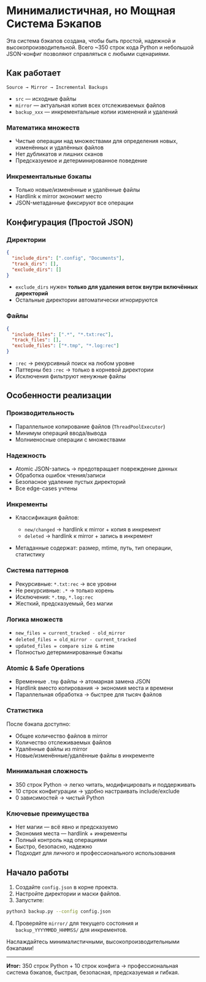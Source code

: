 # Минималистичная, но Мощная Система Бэкапов

Эта система бэкапов создана, чтобы быть простой, надежной и высокопроизводительной. Всего \~350 строк кода Python и небольшой JSON-конфиг позволяют справляться с любыми сценариями.

## Как работает

```
Source → Mirror → Incremental Backups
```

* `src` — исходные файлы
* `mirror` — актуальная копия всех отслеживаемых файлов
* `backup_xxx` — инкрементальные копии изменений и удалений

### Математика множеств

* Чистые операции над множествами для определения новых, изменённых и удалённых файлов
* Нет дубликатов и лишних сканов
* Предсказуемое и детерминированное поведение

### Инкрементальные бэкапы

* Только новые/изменённые и удалённые файлы
* Hardlink к mirror экономит место
* JSON-метаданные фиксируют все операции

## Конфигурация (Простой JSON)

### Директории

```json
{
  "include_dirs": [".config", "Documents"],
  "track_dirs": [],
  "exclude_dirs": []
}
```

* `exclude_dirs` нужен **только для удаления веток внутри включённых директорий**
* Остальные директории автоматически игнорируются

### Файлы

```json
{
  "include_files": [".*", "*.txt:rec"],
  "track_files": [],
  "exclude_files": ["*.tmp", "*.log:rec"]
}
```

* `:rec` → рекурсивный поиск на любом уровне
* Паттерны без `:rec` → только в корневой директории
* Исключения фильтруют ненужные файлы

## Особенности реализации

### Производительность

* Параллельное копирование файлов (`ThreadPoolExecutor`)
* Минимум операций ввода/вывода
* Молниеносные операции с множествами

### Надежность

* Atomic JSON-запись → предотвращает повреждение данных
* Обработка ошибок чтения/записи
* Безопасное удаление пустых директорий
* Все edge-cases учтены

### Инкременты

* Классификация файлов:

  * `new/changed` → hardlink к mirror + копия в инкремент
  * `deleted` → hardlink к mirror + запись в инкремент
* Метаданные содержат: размер, mtime, путь, тип операции, статистику

### Система паттернов

* Рекурсивные: `*.txt:rec` → все уровни
* Не рекурсивные: `.*` → только корень
* Исключения: `*.tmp`, `*.log:rec`
* Жесткий, предсказуемый, без магии

### Логика множеств

* `new_files = current_tracked - old_mirror`
* `deleted_files = old_mirror - current_tracked`
* `updated_files = compare size & mtime`
* Полностью детерминированные бэкапы

### Atomic & Safe Operations

* Временные `.tmp` файлы → атомарная замена JSON
* Hardlink вместо копирования → экономия места и времени
* Параллельная обработка → быстрее для тысяч файлов

### Статистика

После бэкапа доступно:

* Общее количество файлов в mirror
* Количество отслеживаемых файлов
* Удалённые файлы из mirror
* Новые/изменённые/удалённые файлы в инкременте

### Минимальная сложность

* 350 строк Python → легко читать, модифицировать и поддерживать
* 10 строк конфигурации → удобно настраивать include/exclude
* 0 зависимостей → чистый Python

### Ключевые преимущества

* Нет магии — всё явно и предсказуемо
* Экономия места — hardlink + инкременты
* Полный контроль над операциями
* Быстро, безопасно, надежно
* Подходит для личного и профессионального использования

## Начало работы

1. Создайте `config.json` в корне проекта.
2. Настройте директории и маски файлов.
3. Запустите:

```bash
python3 backup.py --config config.json
```

4. Проверяйте `mirror/` для текущего состояния и `backup_YYYYMMDD_HHMMSS/` для инкрементов.

Наслаждайтесь минималистичными, высокопроизводительными бэкапами!

---

**Итог:** 350 строк Python + 10 строк конфига → профессиональная система бэкапов, быстрая, безопасная, предсказуемая и гибкая.
